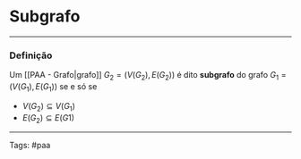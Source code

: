 
# Subgrafo

---

### Definição

Um [[PAA - Grafo|grafo]] $G_2 = \big(V(G_2), E(G_2)\big)$ é dito **subgrafo** do grafo $G_1 = \big(V(G_1), E(G_1)\big)$ se e só se

- $V(G_2) \subseteq V(G_1)$
- $E(G_2) \subseteq E(G1)$

---

Tags: #paa

